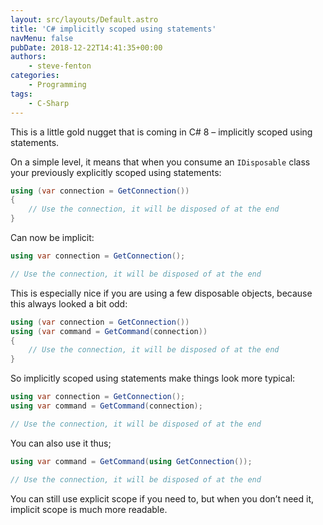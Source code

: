 ```yaml
---
layout: src/layouts/Default.astro
title: 'C# implicitly scoped using statements'
navMenu: false
pubDate: 2018-12-22T14:41:35+00:00
authors:
    - steve-fenton
categories:
    - Programming
tags:
    - C-Sharp
---
```


This is a little gold nugget that is coming in C# 8 – implicitly scoped using statements.

On a simple level, it means that when you consume an `IDisposable` class your previously explicitly scoped using statements:

```csharp
using (var connection = GetConnection())
{
    // Use the connection, it will be disposed of at the end
}
```

Can now be implicit:

```csharp
using var connection = GetConnection();

// Use the connection, it will be disposed of at the end
```

This is especially nice if you are using a few disposable objects, because this always looked a bit odd:

```csharp
using (var connection = GetConnection())
using (var command = GetCommand(connection))
{
    // Use the connection, it will be disposed of at the end
}
```

So implicitly scoped using statements make things look more typical:

```csharp
using var connection = GetConnection();
using var command = GetCommand(connection);

// Use the connection, it will be disposed of at the end
```

You can also use it thus;

```csharp
using var command = GetCommand(using GetConnection());

// Use the connection, it will be disposed of at the end
```

You can still use explicit scope if you need to, but when you don’t need it, implicit scope is much more readable.